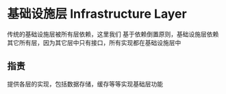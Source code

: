 # 基础设施层 Infrastructure Layer
传统的基础设施层被所有层依赖，这里我们
基于依赖倒置原则，基础设施层依赖其它所有层，因为其它层中只有接口，所有实现都在基础设施层中
## 指责
提供各层的实现，包括数据存储，缓存等等实现基础层功能